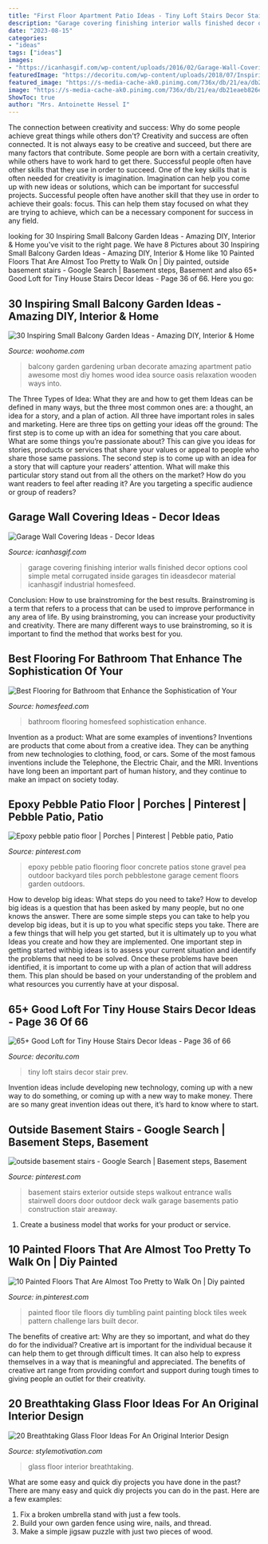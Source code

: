 ```yaml
---
title: "First Floor Apartment Patio Ideas - Tiny Loft Stairs Decor Stair Prev"
description: "Garage covering finishing interior walls finished decor options cool simple metal corrugated inside garages tin ideasdecor material icanhasgif industrial homesfeed"
date: "2023-08-15"
categories:
- "ideas"
tags: ["ideas"]
images:
- "https://icanhasgif.com/wp-content/uploads/2016/02/Garage-Wall-Covering-Ideas.jpg"
featuredImage: "https://decoritu.com/wp-content/uploads/2018/07/Inspiring-Loft-Stair-for-Tiny-House-Decor-Ideas-69.jpg"
featured_image: "https://s-media-cache-ak0.pinimg.com/736x/db/21/ea/db21eaeb826e9e969ac79781aab4bb7c.jpg"
image: "https://s-media-cache-ak0.pinimg.com/736x/db/21/ea/db21eaeb826e9e969ac79781aab4bb7c.jpg"
ShowToc: true
author: "Mrs. Antoinette Hessel I"
---
```



The connection between creativity and success: Why do some people achieve great things while others don't?
Creativity and success are often connected. It is not always easy to be creative and succeed, but there are many factors that contribute. Some people are born with a certain creativity, while others have to work hard to get there. Successful people often have other skills that they use in order to succeed. One of the key skills that is often needed for creativity is imagination. Imagination can help you come up with new ideas or solutions, which can be important for successful projects. Successful people often have another skill that they use in order to achieve their goals: focus. This can help them stay focused on what they are trying to achieve, which can be a necessary component for success in any field.

	

		
looking for 30 Inspiring Small Balcony Garden Ideas - Amazing DIY, Interior &amp; Home you've visit to the right page. We have 8 Pictures about 30 Inspiring Small Balcony Garden Ideas - Amazing DIY, Interior &amp; Home like 10 Painted Floors That Are Almost Too Pretty to Walk On | Diy painted, outside basement stairs - Google Search | Basement steps, Basement and also 65+ Good Loft for Tiny House Stairs Decor Ideas - Page 36 of 66. Here you go:
		
    
## 30 Inspiring Small Balcony Garden Ideas - Amazing DIY, Interior &amp; Home

<img loading=lazy src="http://www.woohome.com/wp-content/uploads/2014/04/Small-Balcony-Garden-ideas-30.jpg" onerror="this.onerror=null;this.src='https://tse3.mm.bing.net/th?id=OIP.HwafJTtPIH_8YCVUf01MCAHaJ4&amp;pid=15.1';" alt="30 Inspiring Small Balcony Garden Ideas - Amazing DIY, Interior &amp; Home">

_Source: woohome.com_

>balcony garden gardening urban decorate amazing apartment patio awesome most diy homes wood idea source oasis relaxation wooden ways into. 

	

The Three Types of Idea: What they are and how to get them
Ideas can be defined in many ways, but the three most common ones are: a thought, an idea for a story, and a plan of action. All three have important roles in sales and marketing. Here are three tips on getting your ideas off the ground: 
The first step is to come up with an idea for something that you care about. What are some things you’re passionate about? This can give you ideas for stories, products or services that share your values or appeal to people who share those same passions. 
The second step is to come up with an idea for a story that will capture your readers’ attention. What will make this particular story stand out from all the others on the market? How do you want readers to feel after reading it? Are you targeting a specific audience or group of readers?

    
## Garage Wall Covering Ideas - Decor Ideas

<img loading=lazy src="https://icanhasgif.com/wp-content/uploads/2016/02/Garage-Wall-Covering-Ideas.jpg" onerror="this.onerror=null;this.src='https://tse1.mm.bing.net/th?id=OIP.hLID4FQES-jSEpyA9mzgkwHaFj&amp;pid=15.1';" alt="Garage Wall Covering Ideas - Decor Ideas">

_Source: icanhasgif.com_

>garage covering finishing interior walls finished decor options cool simple metal corrugated inside garages tin ideasdecor material icanhasgif industrial homesfeed. 

	

Conclusion: How to use brainstroming for the best results.
Brainstroming is a term that refers to a process that can be used to improve performance in any area of life. By using brainstroming, you can increase your productivity and creativity. There are many different ways to use brainstroming, so it is important to find the method that works best for you.

    
## Best Flooring For Bathroom That Enhance The Sophistication Of Your

<img loading=lazy src="https://homesfeed.com/wp-content/uploads/2015/08/best-flooring-for-bathroom-simple-bathroom-ideas-with-wash-basin-sink.jpg" onerror="this.onerror=null;this.src='https://tse3.mm.bing.net/th?id=OIP.oVBkxCUfmOwK7n3V1V5j7gHaJ3&amp;pid=15.1';" alt="Best Flooring for Bathroom that Enhance the Sophistication of Your">

_Source: homesfeed.com_

>bathroom flooring homesfeed sophistication enhance. 

	

Invention as a product: What are some examples of inventions?
Inventions are products that come about from a creative idea. They can be anything from new technologies to clothing, food, or cars. Some of the most famous inventions include the Telephone, the Electric Chair, and the MRI. Inventions have long been an important part of human history, and they continue to make an impact on society today.

    
## Epoxy Pebble Patio Floor | Porches | Pinterest | Pebble Patio, Patio

<img loading=lazy src="https://s-media-cache-ak0.pinimg.com/736x/db/21/ea/db21eaeb826e9e969ac79781aab4bb7c.jpg" onerror="this.onerror=null;this.src='https://tse2.mm.bing.net/th?id=OIP.mEFG3t3akwLy2hL4a-S_RwHaJ4&amp;pid=15.1';" alt="Epoxy pebble patio floor | Porches | Pinterest | Pebble patio, Patio">

_Source: pinterest.com_

>epoxy pebble patio flooring floor concrete patios stone gravel pea outdoor backyard tiles porch pebblestone garage cement floors garden outdoors. 

	

How to develop big ideas: What steps do you need to take?
How to develop big ideas is a question that has been asked by many people, but no one knows the answer. There are some simple steps you can take to help you develop big ideas, but it is up to you what specific steps you take. There are a few things that will help you get started, but it is ultimately up to you what Ideas you create and how they are implemented.
One important step in getting started withbig ideas is to assess your current situation and identify the problems that need to be solved. Once these problems have been identified, it is important to come up with a plan of action that will address them. This plan should be based on your understanding of the problem and what resources you currently have at your disposal.

    
## 65+ Good Loft For Tiny House Stairs Decor Ideas - Page 36 Of 66

<img loading=lazy src="https://decoritu.com/wp-content/uploads/2018/07/Inspiring-Loft-Stair-for-Tiny-House-Decor-Ideas-69.jpg" onerror="this.onerror=null;this.src='https://tse4.mm.bing.net/th?id=OIP.zlO3nL1aIAwdATZ1gXuPtQHaLH&amp;pid=15.1';" alt="65+ Good Loft for Tiny House Stairs Decor Ideas - Page 36 of 66">

_Source: decoritu.com_

>tiny loft stairs decor stair prev. 

	

Invention ideas include developing new technology, coming up with a new way to do something, or coming up with a new way to make money. There are so many great invention ideas out there, it’s hard to know where to start.

    
## Outside Basement Stairs - Google Search | Basement Steps, Basement

<img loading=lazy src="https://i.pinimg.com/736x/b3/0f/8c/b30f8cc9b30567af5f27b1a479d2250e.jpg" onerror="this.onerror=null;this.src='https://tse3.mm.bing.net/th?id=OIP.71mT73-cV6YuxczHUKFemQHaJ4&amp;pid=15.1';" alt="outside basement stairs - Google Search | Basement steps, Basement">

_Source: pinterest.com_

>basement stairs exterior outside steps walkout entrance walls stairwell doors door outdoor deck walk garage basements patio construction stair areaway. 

	

1. Create a business model that works for your product or service.

    
## 10 Painted Floors That Are Almost Too Pretty To Walk On | Diy Painted

<img loading=lazy src="https://i.pinimg.com/736x/76/14/35/761435b111db6e44411f3480414c5054.jpg" onerror="this.onerror=null;this.src='https://tse4.mm.bing.net/th?id=OIP.iyrzRjBelixsgHNaDNmFLAHaLH&amp;pid=15.1';" alt="10 Painted Floors That Are Almost Too Pretty to Walk On | Diy painted">

_Source: in.pinterest.com_

>painted floor tile floors diy tumbling paint painting block tiles week pattern challenge lars built decor. 

	

The benefits of creative art: Why are they so important, and what do they do for the individual?
Creative art is important for the individual because it can help them to get through difficult times. It can also help to express themselves in a way that is meaningful and appreciated. The benefits of creative art range from providing comfort and support during tough times to giving people an outlet for their creativity.

    
## 20 Breathtaking Glass Floor Ideas For An Original Interior Design

<img loading=lazy src="http://www.stylemotivation.com/wp-content/uploads/2016/01/11-14.jpg" onerror="this.onerror=null;this.src='https://tse3.mm.bing.net/th?id=OIP.o7Rm7Y9WBqnO8iKqHqY5mgHaJ4&amp;pid=15.1';" alt="20 Breathtaking Glass Floor Ideas For An Original Interior Design">

_Source: stylemotivation.com_

>glass floor interior breathtaking. 

	

What are some easy and quick diy projects you have done in the past?
There are many easy and quick diy projects you can do in the past. Here are a few examples:
1. Fix a broken umbrella stand with just a few tools.
2. Build your own garden fence using wire, nails, and thread.
3. Make a simple jigsaw puzzle with just two pieces of wood.

